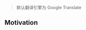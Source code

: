 <!-- plugin template readme -->

> 默认翻译引擎为 Google Translate

## Motivation

<!-- your plugin motivation, or why you write this plugin -->
